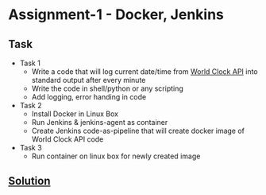 # Assignment-1 - Docker, Jenkins

## Task
- Task 1
  - Write a code that will log current date/time from [World Clock API](http://worldclockapi.com/) into standard output after every minute
  - Write the code in shell/python or any scripting
  - Add logging, error handing in code
- Task 2
  - Install Docker in Linux Box
  - Run Jenkins & jenkins-agent as container
  - Create Jenkins code-as-pipeline that will create docker image of World Clock API code
- Task 3
  - Run container on linux box for newly created image

## [Solution](solution/)

